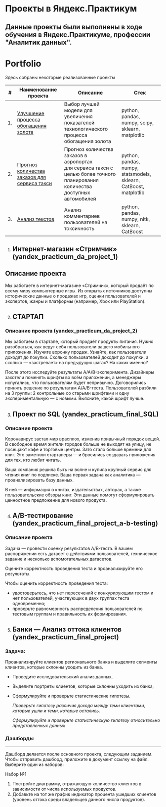 # Проекты в Яндекс.Практикум
## Данные проекты были выполнены в ходе обучения в Яндекс.Практикуме, профессии "Аналитик данных".


# Portfolio

Здесь собраны некоторые реализованные проекты

| #    | Наименование проекта                | Описание                                                     | Стек                                                         |
| ---- | ------------------------------------------------------------ | ------------------------------------------------------------ | ------------------------------------------------------------ |
| 1.   | [Улучшение процесса обогащения золота](https://github.com/aq2003/Portfolio/tree/main/Gold%20Recovery) | Выбор лучшей модели для увеличения <br/>показателей технологического процесса <br/>обогащения золота | python, pandas, numpy, scipy, sklearn, matplotlib       |
| 2.   | [Прогноз количества заказов для сервиса такси](https://github.com/aq2003/Portfolio/tree/main/Taxi%20Service) | Прогноз количества заказов в аэропортах <br/>для сервиса такси с целью более точного планирования количества доступных <br/>автомобилей | python, pandas, numpy, statsmodels, sklearn, CatBoost, matplotlib |
| 3.   | [Анализ текстов](https://github.com/aq2003/Portfolio/tree/main/Analyzing%20Texts) | Анализ комментариев пользователей на токсичность             | python, pandas, numpy, nltk, sklearn, CatBoost |

1. Интернет-магазин «Стримчик» (yandex_practicum_da_project_1)
   -----
## Описание проекта
Мы работаете в интернет-магазине «Стримчик», который продаёт по всему миру компьютерные игры. 
Из открытых источников доступны исторические данные о продажах игр, оценки пользователей и экспертов, жанры и платформы 
(например, Xbox или PlayStation). 

2. СТАРТАП
   ----

### Описание проекта (yandex_practicum_da_project_2)
Мы работаем в стартапе, который продаёт продукты питания. Нужно разобраться, как ведут себя пользователи вашего мобильного приложения. 
Изучите воронку продаж. Узнайте, как пользователи доходят до покупки. 
Сколько пользователей доходит до покупки, а сколько — «застревает» на предыдущих шагах? На каких именно?

После этого исследуйте результаты A/A/B-эксперимента. 
Дизайнеры захотели поменять шрифты во всём приложении, а менеджеры испугались, что пользователям будет непривычно.
Договорились принять решение по результатам A/A/B-теста. Пользователей разбили на 3 группы: 2 контрольные со старыми шрифтами и одну экспериментальную — с новыми. Выясните, какой шрифт лучше.

3. Проект по SQL (yandex_practicum_final_SQL)
   ----
### Описание проекта
   Коронавирус застал мир врасплох, изменив привычный порядок вещей. 
В свободное время жители городов больше не выходят на улицу, не посещают кафе и торговые центры.
Зато стало больше времени для книг. Это заметили стартаперы — и бросились создавать приложения для тех, кто любит читать.

Ваша компания решила быть на волне и купила крупный сервис для чтения книг по подписке. Ваша первая задача как аналитика — проанализировать базу данных.

В ней — информация о книгах, издательствах, авторах, а также пользовательские обзоры книг. Эти данные помогут сформулировать ценностное предложение для нового продукта.

4. A/B-тестирование (yandex_practicum_final_project_a-b-testing)
   ----
### Описание проекта
   Задача — провести оценку результатов A/B-теста. В вашем распоряжении есть датасет с действиями пользователей, техническое задание и несколько вспомогательных датасетов.

Оцените корректность проведения теста и проанализируйте его результаты.

Чтобы оценить корректность проведения теста:
- удостоверьтесь, что нет пересечений с конкурирующим тестом и нет пользователей, участвующих в двух группах теста одновременно;
- проверьте равномерность распределения пользователей по тестовым группам и правильность их формирования.

5. Банки — Анализ оттока клиентов (yandex_practicum_final_project) 
   ----
### Задача:

Проанализируйте клиентов регионального банка и выделите сегменты клиентов, которые склонны уходить из банка.

- Проведите исследовательский анализ данных,
- Выделите портреты клиентов, которые склонны уходить из банка,
- Сформулируйте и проверьте статистические гипотезы.
    
    *Проверьте гипотезу различия дохода между теми клиентами, которые ушли и теми, которые остались.*
    
    *Сформулируйте и проверьте статистическую гипотезу относительно представленных данных*
### Дашборды
---------------
Дашборд делается после основного проекта, следующим заданием. 
Чтобы отправить дашборд, приложите в документ ссылку на файл. Выберите один из наборов:

Набор №1

1. Постройте диаграмму, отражающую количество клиентов в зависимости от числа используемых продуктов.
2. Добавьте на тот же график индикатор процента ушедших клиентов (уровень оттока среди владельцев данного числа продуктов).
